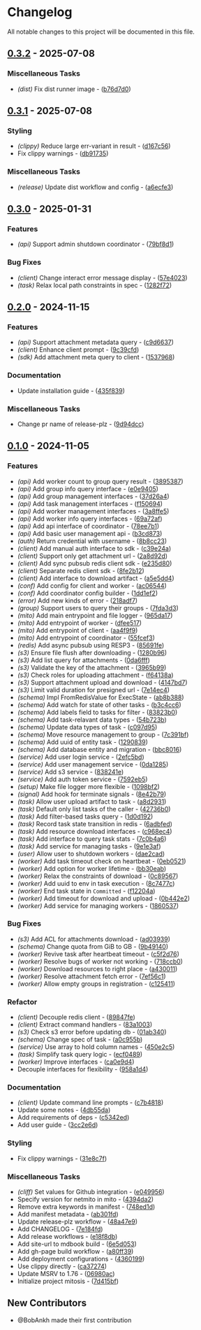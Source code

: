 # Changelog

All notable changes to this project will be documented in this file.

## [0.3.2](https://github.com/stack-rs/mitosis/compare/mito-v0.3.1...mito-v0.3.2) - 2025-07-08

### Miscellaneous Tasks

- *(dist)* Fix dist runner image - ([b76d7d0](https://github.com/stack-rs/mitosis/commit/b76d7d0658479e51d097c285ff54a5c2e37862e4))

## [0.3.1](https://github.com/stack-rs/mitosis/compare/mito-v0.3.0...mito-v0.3.1) - 2025-07-08

### Styling

- *(clippy)* Reduce large err-variant in result - ([d167c56](https://github.com/stack-rs/mitosis/commit/d167c56222839fbff7eeea1565effa80abeef2e7))
- Fix clippy warnings - ([db91735](https://github.com/stack-rs/mitosis/commit/db9173560e1273abba93be63d6673a47637bef43))

### Miscellaneous Tasks

- *(release)* Update dist workflow and config - ([a6ecfe3](https://github.com/stack-rs/mitosis/commit/a6ecfe3ea76259ed028b0818fb7d69b5ec72a1e6))

## [0.3.0](https://github.com/stack-rs/mitosis/compare/mito-v0.2.0...mito-v0.3.0) - 2025-01-31

### Features

- *(api)* Support admin shutdown coordinator - ([79bf8d1](https://github.com/stack-rs/mitosis/commit/79bf8d1853a9d97fd4f1e2e33245623130f12fe3))

### Bug Fixes

- *(client)* Change interact error message display - ([57e4023](https://github.com/stack-rs/mitosis/commit/57e40239a9bdbdecc4e43dce011534716d391af0))
- *(task)* Relax local path constraints in spec - ([1282f72](https://github.com/stack-rs/mitosis/commit/1282f72ba01302093a4d634120d6cc0c3efb14f7))

## [0.2.0](https://github.com/stack-rs/mitosis/compare/mito-v0.1.0...mito-v0.2.0) - 2024-11-15

### Features

- *(api)* Support attachment metadata query - ([c9d6637](https://github.com/stack-rs/mitosis/commit/c9d66377959c9d1472f8fc036a3e1c746be88940))
- *(client)* Enhance client prompt - ([9c39cfd](https://github.com/stack-rs/mitosis/commit/9c39cfd094a7754a7542d48263ddbe422de06e91))
- *(sdk)* Add attachment meta query to client - ([1537968](https://github.com/stack-rs/mitosis/commit/1537968d099e6650299eb9f54be0058465d11d33))

### Documentation

- Update installation guide - ([435f839](https://github.com/stack-rs/mitosis/commit/435f839f028a096e2c37781bfe8d1a2774252f41))

### Miscellaneous Tasks

- Change pr name of release-plz - ([9d94dcc](https://github.com/stack-rs/mitosis/commit/9d94dcc39024e12647d1b7a688aa8661240e234e))

## [0.1.0](https://github.com/stack-rs/mitosis/releases/tag/mito-v0.1.0) - 2024-11-05

### Features

- *(api)* Add worker count to group query result - ([3895387](https://github.com/stack-rs/mitosis/commit/38953870cad30a5dda00691912ccc35be60aadcb))
- *(api)* Add group info query interface - ([e0e9405](https://github.com/stack-rs/mitosis/commit/e0e940500d247b17420264a16c984ab05d0f8792))
- *(api)* Add group management interfaces - ([37d26a4](https://github.com/stack-rs/mitosis/commit/37d26a4a58cbedc409c84911d33454d58285c99d))
- *(api)* Add task management interfaces - ([f150694](https://github.com/stack-rs/mitosis/commit/f1506940576acc9d7436371a3138dd3dcf9340ed))
- *(api)* Add worker management interfaces - ([3a8ffe5](https://github.com/stack-rs/mitosis/commit/3a8ffe5b8c5a042d2f8b31f41f1c652b382fdb49))
- *(api)* Add worker info query interfaces - ([69a72af](https://github.com/stack-rs/mitosis/commit/69a72afdd7aea395f6d08e860ff50e73c5b81b2f))
- *(api)* Add api interface of coordinator - ([78ee7b1](https://github.com/stack-rs/mitosis/commit/78ee7b1798918908e96def05fe832b65f8dd441e))
- *(api)* Add basic user management api - ([b3cd873](https://github.com/stack-rs/mitosis/commit/b3cd87324ea33d51ff57617fd05470ad19247fa5))
- *(auth)* Return credential with username - ([8b8cc23](https://github.com/stack-rs/mitosis/commit/8b8cc23576494e64bd87a13b3177b54220f84069))
- *(client)* Add manual auth interface to sdk - ([c39e24a](https://github.com/stack-rs/mitosis/commit/c39e24a3195544ac91cecf60c3196b2be42ee79b))
- *(client)* Support only get attachment url - ([2a8d92d](https://github.com/stack-rs/mitosis/commit/2a8d92d67318c250df3f9d6eb8725e56434cffda))
- *(client)* Add sync pubsub redis client sdk - ([e235d80](https://github.com/stack-rs/mitosis/commit/e235d8040a4b798240b15ea20950a143c0e2a372))
- *(client)* Separate redis client sdk - ([8fe2b12](https://github.com/stack-rs/mitosis/commit/8fe2b128c5235b81b28236d117dd21b40b264e9d))
- *(client)* Add interface to download artifact - ([a5e5dd4](https://github.com/stack-rs/mitosis/commit/a5e5dd414ddc5735abc9976e5ee26f7021daf2b9))
- *(conf)* Add config for client and worker - ([ac06544](https://github.com/stack-rs/mitosis/commit/ac06544ea6dac01f6a862d49b0fa89904b733182))
- *(conf)* Add coordinator config builder - ([1dd1ef2](https://github.com/stack-rs/mitosis/commit/1dd1ef249da8325d5f18a4fb71020958a08b1b64))
- *(error)* Add new kinds of error - ([218adf7](https://github.com/stack-rs/mitosis/commit/218adf77cc535ba3e1f9f1b2d4cb93018489efdb))
- *(group)* Support users to query their groups - ([7fda3d3](https://github.com/stack-rs/mitosis/commit/7fda3d3e2e76111f70eee6f1691464737ecbf562))
- *(mito)* Add main entrypoint and file logger - ([965da17](https://github.com/stack-rs/mitosis/commit/965da17b4860eb57faf5aeedf659e26e93c380b6))
- *(mito)* Add entrypoint of worker - ([dfee517](https://github.com/stack-rs/mitosis/commit/dfee5173fb73b24180f9eb88d04300beb4db53fd))
- *(mito)* Add entrypoint of client - ([aa4f9f9](https://github.com/stack-rs/mitosis/commit/aa4f9f9fa26a7bdcdae6e84e7610c860a9e6265a))
- *(mito)* Add entrypoint of coordinator - ([55fcef3](https://github.com/stack-rs/mitosis/commit/55fcef3d9f7ff21afc913fa3f90b3f75e0e73009))
- *(redis)* Add async pubsub using RESP3 - ([85691fe](https://github.com/stack-rs/mitosis/commit/85691fe6f90255533d6af6a5e310b44f5e19dd8d))
- *(s3)* Ensure file flush after downloading - ([1280b96](https://github.com/stack-rs/mitosis/commit/1280b960c28048269b7593205d1c15bdf3f9b9f3))
- *(s3)* Add list query for attachments - ([0da6fff](https://github.com/stack-rs/mitosis/commit/0da6fffc4118de456bd4afcf75a6a38ea5e06a6c))
- *(s3)* Validate the key of the attachment - ([3965b99](https://github.com/stack-rs/mitosis/commit/3965b996eda45c911e419777029cf57e4fe6e5a5))
- *(s3)* Check roles for uploading attachment - ([f64138a](https://github.com/stack-rs/mitosis/commit/f64138ab0b4b281cdfcc61929b6a8c8120711723))
- *(s3)* Support attachment upload and download - ([4147bd7](https://github.com/stack-rs/mitosis/commit/4147bd7b5b840bea8b0ff29bdaadaf1531c6d84e))
- *(s3)* Limit valid duration for presigned url - ([7e14ec4](https://github.com/stack-rs/mitosis/commit/7e14ec474c07cc6f16e4f223aca17160298e3bcd))
- *(schema)* Impl FromRedisValue for ExecState - ([ab8b388](https://github.com/stack-rs/mitosis/commit/ab8b3885c4504759ee88c92e9361d4a1be9be6c2))
- *(schema)* Add watch for state of other tasks - ([b3c4cc6](https://github.com/stack-rs/mitosis/commit/b3c4cc6dcdbfaeee962454c9d5143a0eb83efab0))
- *(schema)* Add labels field to tasks for filter - ([83823b0](https://github.com/stack-rs/mitosis/commit/83823b03df9ab87cb8ff715dcd613cb9a354106d))
- *(schema)* Add task-relavant data types - ([54b723b](https://github.com/stack-rs/mitosis/commit/54b723b20b6d5d46e1d502645890aa5d84752f95))
- *(schema)* Update data types of task - ([c097d95](https://github.com/stack-rs/mitosis/commit/c097d9508bf6e3b7367fb5651ff37b1ad6554e46))
- *(schema)* Move resource management to group - ([7c391bf](https://github.com/stack-rs/mitosis/commit/7c391bf50755315be57d21ee864df8b8706e743f))
- *(schema)* Add uuid of entity task - ([1290839](https://github.com/stack-rs/mitosis/commit/1290839e339b8da334db7fc4201acd57aa15e255))
- *(schema)* Add database entity and migration - ([bbc8016](https://github.com/stack-rs/mitosis/commit/bbc801628fa64d4b2362edbb70a675eb26213881))
- *(service)* Add user login service - ([2efc5bd](https://github.com/stack-rs/mitosis/commit/2efc5bdbcc5d552fda85684e3011761ec979fc41))
- *(service)* Add user management service - ([0da1285](https://github.com/stack-rs/mitosis/commit/0da1285ddae220f5bb51a55458633482ef53d310))
- *(service)* Add s3 service - ([838241e](https://github.com/stack-rs/mitosis/commit/838241e273d0d68634794ce343d35c61557f8f55))
- *(service)* Add auth token service - ([7592eb5](https://github.com/stack-rs/mitosis/commit/7592eb51f0c11a207c3651a5dc161481fb2a311b))
- *(setup)* Make file logger more flexible - ([1098bf2](https://github.com/stack-rs/mitosis/commit/1098bf21def027030339697586eccf7f43eac067))
- *(signal)* Add hook for terminate signals - ([8e42b79](https://github.com/stack-rs/mitosis/commit/8e42b7948f23e81786a83de4a058f9c5d7074c40))
- *(task)* Allow user upload artifact to task - ([a8d2931](https://github.com/stack-rs/mitosis/commit/a8d29313e5b1331b2b9c591fa9809f8a61e90566))
- *(task)* Default only list tasks of the caller - ([42736b0](https://github.com/stack-rs/mitosis/commit/42736b0f82677aebeac81b104569cb12b35c80e7))
- *(task)* Add filter-based tasks query - ([1d0d192](https://github.com/stack-rs/mitosis/commit/1d0d192cad35848d0219e0b27199bcecc3b19845))
- *(task)* Record task state transition in redis - ([6adbfed](https://github.com/stack-rs/mitosis/commit/6adbfed11e90548f5325d3f7499b8f594e666d7a))
- *(task)* Add resource download interfaces - ([c968ec4](https://github.com/stack-rs/mitosis/commit/c968ec4bd17c0e8601a9f112e60cb5fb8f47e130))
- *(task)* Add interface to query task stats - ([7c0b4a6](https://github.com/stack-rs/mitosis/commit/7c0b4a61973b33fbc2cbd027f69c2a3fbcf5e84c))
- *(task)* Add service for managing tasks - ([9e1e3af](https://github.com/stack-rs/mitosis/commit/9e1e3af1b3aa91590f8e9bb52025ec2edd489d36))
- *(user)* Allow user to shutdown workers - ([dae2cad](https://github.com/stack-rs/mitosis/commit/dae2cad692e9c186293509000b4415a79aa7154c))
- *(worker)* Add task timeout check on heartbeat - ([0eb0521](https://github.com/stack-rs/mitosis/commit/0eb05214f997e31073b506b2284acb925b086b10))
- *(worker)* Add option for worker lifetime - ([bb30eab](https://github.com/stack-rs/mitosis/commit/bb30eab7bc198b6a5af8ad93ff344a40c09998ea))
- *(worker)* Relax the constraints of download - ([0c89567](https://github.com/stack-rs/mitosis/commit/0c8956790746f0519976e857951fce3e179611ae))
- *(worker)* Add uuid to env in task execution - ([8c7477c](https://github.com/stack-rs/mitosis/commit/8c7477c8f5da37893ee05e6371351baea03ed088))
- *(worker)* End task state in `Committed` - ([f12204a](https://github.com/stack-rs/mitosis/commit/f12204a1c033e830774ebdd190448c3d0f46fa27))
- *(worker)* Add timeout for download and upload - ([0b442e2](https://github.com/stack-rs/mitosis/commit/0b442e29f694a83f9c7fb688706caf0576d83c78))
- *(worker)* Add service for managing workers - ([1860537](https://github.com/stack-rs/mitosis/commit/186053731523e29fe6120665fbd8bb0e8cffdab8))

### Bug Fixes

- *(s3)* Add ACL for attachments download - ([ad03939](https://github.com/stack-rs/mitosis/commit/ad03939ec6931836292bfdf8e42151f03857372e))
- *(schema)* Change quota from GiB to GB - ([9b49140](https://github.com/stack-rs/mitosis/commit/9b491406dddce471436e2eb01c3f3c3cfcf2017b))
- *(worker)* Revive task after heartbeat timeout - ([c5f2d76](https://github.com/stack-rs/mitosis/commit/c5f2d7620b04834cf33271072a934f72c660d902))
- *(worker)* Resolve bugs of worker not working - ([718ccb0](https://github.com/stack-rs/mitosis/commit/718ccb07957167fdd18c055e6230b6e091c967f9))
- *(worker)* Download resources to right place - ([a430011](https://github.com/stack-rs/mitosis/commit/a4300114cc82128cf440c20ff3c61dd871e21b15))
- *(worker)* Resolve attachment fetch error - ([7ef56c1](https://github.com/stack-rs/mitosis/commit/7ef56c17943b7e4547aba1e113218c5adea7a133))
- *(worker)* Allow empty groups in registration - ([c125411](https://github.com/stack-rs/mitosis/commit/c125411527c76d6a951be6a8046e3e2607ef3ed1))

### Refactor

- *(client)* Decouple redis client - ([89847fe](https://github.com/stack-rs/mitosis/commit/89847fe6d90f7fd239424ae64da27eafae04f1c2))
- *(client)* Extract command handlers - ([83a1003](https://github.com/stack-rs/mitosis/commit/83a100320918f735368c60b93111f0c1c5450cec))
- *(s3)* Check s3 error before updating db - ([01ab340](https://github.com/stack-rs/mitosis/commit/01ab34068f435ea09b246d46f5f5c3d0d2ac32f1))
- *(schema)* Change spec of task - ([a0c955b](https://github.com/stack-rs/mitosis/commit/a0c955b9134f102a7e8105eb3b15ffa3d2c5db8b))
- *(service)* Use array to hold column names - ([450e2c5](https://github.com/stack-rs/mitosis/commit/450e2c5447850040d0824496a5654e0f59bedd37))
- *(task)* Simplify task query logic - ([ecf0489](https://github.com/stack-rs/mitosis/commit/ecf0489b72c1b79ea54b98a37bd6e6085b1a6d71))
- *(worker)* Improve interfaces - ([ca0e9d4](https://github.com/stack-rs/mitosis/commit/ca0e9d4b77b2fa6eeaa928178ee87a60a276b79c))
- Decouple interfaces for flexibility - ([958a1d4](https://github.com/stack-rs/mitosis/commit/958a1d48f79d914ed6a72f57e4843ac0f5580ae3))

### Documentation

- *(client)* Update command line prompts - ([c7b4818](https://github.com/stack-rs/mitosis/commit/c7b48185ffd46c0d24670f3a420d7bbd2be81d14))
- Update some notes - ([4db55da](https://github.com/stack-rs/mitosis/commit/4db55daeefda2992d3ded25786aa2c98b78ead37))
- Add requirements of deps - ([c5342ed](https://github.com/stack-rs/mitosis/commit/c5342ed2fcd9beec30222d18572f32d174fd30a8))
- Add user guide - ([3cc2e6d](https://github.com/stack-rs/mitosis/commit/3cc2e6df9b223b3629b2dd6ea57c94f0c15d026b))

### Styling

- Fix clippy warnings - ([31e8c7f](https://github.com/stack-rs/mitosis/commit/31e8c7f7ec5a472d00b4c77b84d763e940b6064f))

### Miscellaneous Tasks

- *(cliff)* Set values for Github integration - ([e049956](https://github.com/stack-rs/mitosis/commit/e0499567f524cd9cb48070f7d17a50a676687fcd))
- Specify version for netmito in mito - ([4394da2](https://github.com/stack-rs/mitosis/commit/4394da26ad268f965d557c1d61de29327a32c40e))
- Remove extra keywords in manifest - ([748ed1d](https://github.com/stack-rs/mitosis/commit/748ed1d245e4beef0692263a2bfed5bf73ff94ba))
- Add manifest metadata - ([ab301fd](https://github.com/stack-rs/mitosis/commit/ab301fd30645d8ce1b86840866910a4b17643423))
- Update release-plz workflow - ([48a47e9](https://github.com/stack-rs/mitosis/commit/48a47e9d544e1b0a443182c28ae8f1c39d769477))
- Add CHANGELOG - ([7e184fd](https://github.com/stack-rs/mitosis/commit/7e184fdee5b41d66b93729a070ff0514c4f08b50))
- Add release workflows - ([e18f8db](https://github.com/stack-rs/mitosis/commit/e18f8db399f93fe9903c16ce1f1f65a386d01a65))
- Add site-url to mdbook build - ([6e5d053](https://github.com/stack-rs/mitosis/commit/6e5d05341e7fcb3a2acda3b65fc90a225e430edd))
- Add gh-page build workflow - ([a80ff39](https://github.com/stack-rs/mitosis/commit/a80ff394d7c98c16fa47b9bc92b4ee255c7721aa))
- Add deployment configurations - ([4360199](https://github.com/stack-rs/mitosis/commit/4360199053f6d3e4c20c0ff97b07d2eea5b4452a))
- Use clippy directly - ([ca37274](https://github.com/stack-rs/mitosis/commit/ca3727454a9a3ee8176f6b89c3726db457d8e553))
- Update MSRV to 1.76 - ([06980ac](https://github.com/stack-rs/mitosis/commit/06980ac6a3f6762e12326a1a1f57b87fb85fbb3c))
- Initialize project mitosis - ([7d415bf](https://github.com/stack-rs/mitosis/commit/7d415bf05491cec79e0e35a0b1b756a78943b8d2))

## New Contributors

- @BobAnkh made their first contribution

<!-- generated by git-cliff -->
